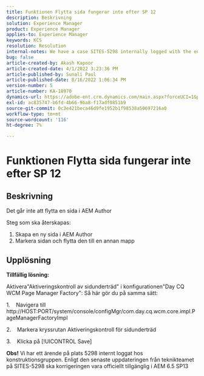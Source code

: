 ```yaml
---
title: Funktionen Flytta sida fungerar inte efter SP 12
description: Beskrivning
solution: Experience Manager
product: Experience Manager
applies-to: Experience Manager
keywords: KCS
resolution: Resolution
internal-notes: We have a case SITES-5298 internally logged with the engineering team. As per the latest update from the engineering team on SITES-5298, The fix should be officially available in AEM 6.5 SP13
bug: false
article-created-by: Akash Kapoor
article-created-date: 4/1/2022 3:23:36 PM
article-published-by: Sunali Paul
article-published-date: 8/16/2022 1:06:34 PM
version-number: 5
article-number: KA-18970
dynamics-url: https://adobe-ent.crm.dynamics.com/main.aspx?forceUCI=1&pagetype=entityrecord&etn=knowledgearticle&id=f80317b1-cfb1-ec11-9840-0022480bdaa1
exl-id: ac835747-b6fd-4b66-9ba8-f17adf0851b9
source-git-commit: 0c3e421beca46d9fe1952b1f98538a50697216a0
workflow-type: tm+mt
source-wordcount: '116'
ht-degree: 7%

---
```


# Funktionen Flytta sida fungerar inte efter SP 12

## Beskrivning


Det går inte att flytta en sida i AEM Author

Steg som ska återskapas:
1. Skapa en ny sida i AEM Author
2. Markera sidan och flytta den till en annan mapp


## Upplösning


<b>Tillfällig lösning: </b>

Aktivera&quot;Aktiveringskontroll av sidunderträd&quot; i konfigurationen&quot;Day CQ WCM Page Manager Factory&quot;: Så här gör du på samma sätt:

1.    Navigera till http://HOST:PORT/system/console/configMgr/com.day.cq.wcm.core.impl.PageManagerFactoryImpl

2.    Markera kryssrutan Aktiveringskontroll för sidunderträd

3.    Klicka på [!UICONTROL Save]

<b>Obs!</b> Vi har ett ärende på plats 5298 internt loggat hos konstruktionsgruppen.
Enligt den senaste uppdateringen från teknikteamet på SITES-5298 ska korrigeringen vara officiellt tillgänglig i AEM 6.5 SP13
